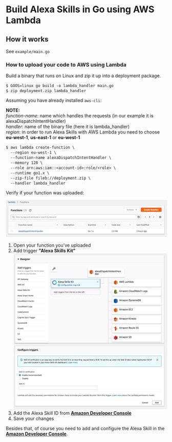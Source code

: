 # Build Alexa Skills in Go using AWS Lambda

## How it works

See `example/main.go`

### How to upload your code to AWS using Lambda

Build a binary that runs on Linux and zip it up into a deployment package.

```
$ GOOS=linux go build -o lambda_handler main.go
$ zip deployment.zip lambda_handler
```

Assuming you have already installed `aws-cli`:

**NOTE:**\
*function-name*: name which handles the requests (in our example it is alexaDispatchIntentHandler)\
*handler*: name of the binary file (here it is lambda_handler)\
*region*: in order to run Alexa Skills with AWS Lambda you need to choose **eu-west-1**, **us-east-1** or **eu-west-1**

```
$ aws lambda create-function \
  --region eu-west-1 \
  --function-name alexaDispatchIntentHandler \
  --memory 128 \
  --role arn:aws:iam::<account-id>:role/<role> \
  --runtime go1.x \
  --zip-file fileb://deployment.zip \
  --handler lambda_handler
```

Verify if your function was uploaded:

![Lambda](/images/lambda.png)

1. Open your function you've uploaded
2. Add trigger **"Alexa Skills Kit"**
![Alexa Skills Kit](images/alexa-skills-kit-lambda-trigger.png)
3. Add the Alexa Skill ID from [**Amazon Developer Console**](https://developer.amazon.com)
4. Save your changes

Besides that, of course you need to add and configure the Alexa Skill in the [**Amazon Developer Console**](https://developer.amazon.com). 
